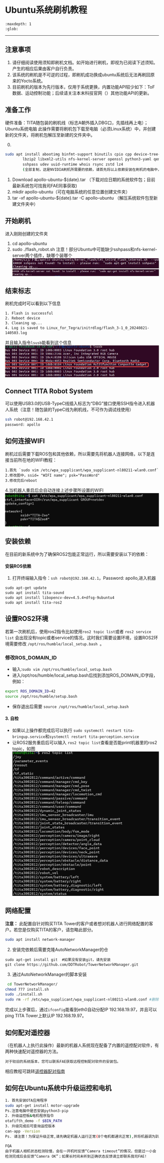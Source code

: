 # Ubuntu系统刷机教程
```{toctree}
:maxdepth: 1
:glob:
```

------
## 注意事项
1. 请仔细阅读使用须知即刷机文档。如开始进行刷机，即视为已阅读下述须知。产生的相应后果由客户自行负责。
2. 该系统的刷机是不可逆的过程，即刷机成功换成ubuntu系统后无法再刷回原来的Yocto系统。
3. 目前刷机的版本为先行版本，仅用于系统更换，内置功能API较少如下：ToF数据、运动控制功能；后续请关注本末科技官网（）其他功能API的更新。

## 准备工作
硬件准备：TITA随包装的刷机线（标志A朝外插入DBG口，先插线再上电）；Ubuntu系统电脑
此操作需要将刷机包下载至电脑（必须Linux系统）中，并创建新的文件夹，将刷机包解压至新建的文件夹中。

0. 
```bash
sudo apt install abootimg binfmt-support binutils cpio cpp device-tree-compiler dosfstools
        lbzip2 libxml2-utils nfs-kernel-server openssl python3-yaml qemu-user-static
        sshpass udev uuid-runtime whois rsync zstd lz4
        (全部复制，这是NVIDIA刷机所需要的依赖，请首先将以上依赖安装在刷机的电脑中，而不是机器人)
```
1. Download apollo-ubuntu-${date}.tar （下载对应日期的系统软件包；目前最新系统包可找我司FAE同事获取)
2. mkdir apollo-ubuntu（可在电脑系统的任意位置创建文件夹）
3. tar -xf apollo-ubuntu-${date}.tar -C apollo-ubuntu （解压系统软件包至新建文件夹中）

## 开始刷机
进入刚刚创建的文件夹
1. cd  apollo-ubuntu
2. sudo ./flash_robot.sh
注意！部分Ubuntu中可能缺少sshpass和nfs-kernel-server两个插件，缺哪个装哪个
![f1](.././_static/flash1.JPEG)
![f2](.././_static/flash2.JPEG)

## 结束标志
刷机完成时可以看到以下信息
```{bash}
1. Flash is successful
2. Reboot device
3. Cleaning up...
4. Log is saved to Linux_for_Tegra/initrdlog/flash_3-1_0_20240821-140503.log
``` 
并且输入指令`lsusb`能看到这个信息
![f3](.././_static/flash3.JPEG)

## Connect TITA Robot System
可以使用USB3.0的USB-TypeC线插入标志为“DBG”接口使用SSH指令进入机器人系统（注意！随包装的TypeC线为刷机线，不可作为调试线使用）
```bash
ssh robot@192.168.42.1
password: apollo
```

## 如何连接WIFI
刷机过后需要下载ROS包和其他依赖，所以需要先将机器人连接网络，以下是连接当前所在地的WIFI教程：
```
1.首先 `sudo vim /etc/wpa_supplicant/wpa_supplicant-nl80211-wlan0.conf`
2.修改图中，ssid= "WIFI name"; psk="PassWord"
3.修改完后reboot
```
4.当机器人重启后会自动连接上述步骤所设置的WIFI
![f8](.././_static/flash8.jpeg)

## 安装依赖
在目前的新系统中为了确保ROS2包能正常运行，所以需要安装以下的依赖：

#### 安装ROS依赖
1. 打开终端输入指令：`ssh robot@192.168.42.1`，Password: apollo,进入机器
```
sudo apt-get update
sudo apt install tita-sound
sudo apt install libopencv-dev=4.5.4+dfsg-9ubuntu4
sudo apt install tita-ros2

```
## 设置ROS2环境
若第一次刷机后，使用ros2指令比如使用`ros2 topic list`或者 `ros2 service list` 会出现没有topic或者service的情况。这时我们需要设置环境，设置ROS2环境需要修改 `/opt/ros/humble/local_setup.bash `。

### 修改ROS_DOMAIN_ID
- 输入:`sudo vim /opt/ros/humble/local_setup.bash`
- 进入/opt/ros/humble/local_setup.bash后找到添加ROS_DOMAIN_ID字段，例如：
```bash
export ROS_DOMAIN_ID=42
source /opt/ros/humble/setup.bash 
```
- 保存退出后需要 `source /opt/ros/humble/local_setup.bash`
#### 3. 自检
- 如果以上操作都完成后可以执行 `sudo systemctl restart tita-bringup.service`和`systemctl restart tita-perception.service `
- 让ROS2服务重启后可以输入 `ros2 topic list`查看是否能print机器里的ros2 topic，如图
![f7](.././_static/flash7.jpeg)


## 网络配置
**注意：** 此配置自针对购买TITA Tower的客户或者想对机器人进行网络配置的客户。若您是仅购买TITA的客户，请忽略此部分。
```bash
sudo apt install network-manager

```
2. 安装完依赖后需要克隆AutoNetworkManager的仓
```
sudo apt-get install git  #如果没有安装git，请先安装
git clone https://github.com/DDTRobot/TowerNetworkManager.git
```
3. 通过AutoNetworkManager的脚本安装
```bash
 cd TowerNetworkManager/
chmod 777 install.sh
sudo ./install.sh
sudo rm -rf /etc/wpa_supplicant/wpa_supplicant-nl80211-wlan0.conf #删除原有wifi配置文件,以免影响网络连接,后续联网使用 sudo nmcli device wifi connect "example" password "1111111" 方式连接
```
完成以上步骤后，通过`ifconfig`能看到eth0自动分配IP 192.168.19.97，并且可以ping TITA Tower上默认IP 192.168.19.97。

## 如何配对遥控器
（在机器人上执行此操作）最新的机器人系统现在配备了内置的遥控配对软件，有两种快速配对遥控器的方法。
```{note}
对于较旧的系统版本，您可以联系FAE获取远程控制配对软件的安装包。
```
相应教程可跳转[遥控器配对指南](./Robot-Controller/how-to-pair.md)
## 如何在Ubuntu系统中升级运控和电机
```bash
1. 首先安装OTA应用程序
sudo apt-get install motor-upgrade
Ps.注意电脑中是否安装python3-pip
2. 升级运控板&电机程序指令
otafifth_demo -f $BIN_PATH
3. 升级完成后可查询运控版本
can-app -Version
Ps. 请注意！为保证升级正常,请先确定机器人运行正常(8个电机都通讯正常),并将机器调为趴下状态。
```

```{note}
FQA
由于机器人相机状态检测较慢，会在一开机时反馈“Camera timeout”的情况，但是过一小会检测完成后会反馈“Camera OK”；如果长时间未听到正确状态反馈请立即联系我司FAE!
```